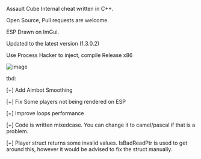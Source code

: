 Assault Cube Internal cheat written in C++.

Open Source, Pull requests are welcome.

ESP Drawn on ImGui.


Updated to the latest version (1.3.0.2)


Use Process Hacker to inject, compile Release x86


![image](https://github.com/user-attachments/assets/9b210875-7eaf-40a3-b82a-349915ac7e07)



tbd:

[+] Add Aimbot Smoothing


[+] Fix Some players not being rendered on ESP


[+] Improve loops performance


[+] Code is written mixedcase. You can change it to camel/pascal if that is a problem.

[+] Player struct returns some invalid values. IsBadReadPtr is used to get around this, however it would be advised to fix the struct manually.
